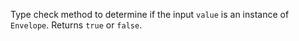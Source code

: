 Type check method to determine if the input `value` is an instance of `Envelope`.  Returns `true` or `false`.
